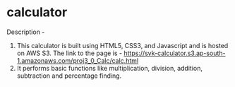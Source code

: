 # calculator

Description -
1. This calculator is built using HTML5, CSS3, and Javascript and is hosted on AWS S3. The link to the page is - https://svk-calculator.s3.ap-south-1.amazonaws.com/proj3_0_Calc/calc.html
2. It performs basic functions like multiplication, division, addition, subtraction and percentage finding.
